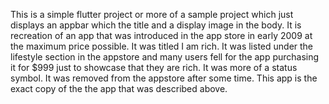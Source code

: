 This is a simple flutter project or more of a sample project which just displays an appbar which the title and a display image in the body. 
It is recreation of an app that was introduced in the app store in early 2009 at the maximum price possible. It was titled I am rich.
It was listed under the lifestyle section in the appstore and many users fell for the app purchasing it for $999 just to showcase that they are rich.
It was more of a status symbol. It was removed from the appstore after some time. 
This app is the exact copy of the the app that was described above. 
